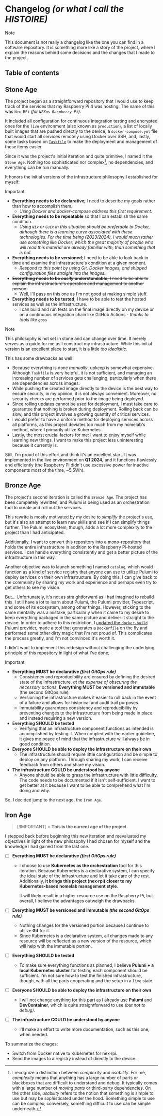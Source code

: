 # Changelog _(or what I call the HISTOIRE)_

> [!NOTE]
> This document is not really a changelog like the one you can find in a software
> repository. It is something more like a story of the project, where I explain
> the reasons behind some decisions and the changes that I made to the project.

## Table of contents

## Stone Age

The project began as a straightforward repository that I would use to keep track
of the services that my Raspberry Pi 4 was hosting. The name of this was `Nex.RPi`
_(for `NEXus Raspberry Pi`)_.

It included all configuration for continuous integration testing and encrypted
ones for the `live` environment (also known as `production`), a list of locally
built images that are pushed directly to the device, a `docker-compose.yml` file
that would start all services remotely using Docker over SSH, and, lastly, some
tasks based on [`Taskfile`](https://taskfile.dev/) to make the deployment and
management of these items easier.

Since it was the project's initial iteration and quite primitive, I named it the
`Stone Age`. Nothing too sophisticated nor complex[^1], no dependencies, and
everything can be run manually.

It honors the initial versions of the infrastructure philosophy I established
for myself:

> [!IMPORTANT]
>
> -   **Everything needs to be declarative**; I need to describe my goals rather than
>     how to accomplish them.
>     -   _Using Docker and docker-compose address this first requirement._
> -   **Everything needs to be repeatable** so that I can establish the same condition.
>     -   _Using `Nix` or `Guix` in this situation should be preferable to Docker,
>         although there is a learning curve associated with these technologies. For
>         the time being (2023/2024), I would much rather use something like Docker,
>         which the great majority of people who will read this material are already
>         familiar with, than something that is not._
> -   **Everything needs to be versioned**; I need to be able to look back in time
>     and examine the infrastructure's condition at a given moment.
>     -   _Respond to this point by using Git, Docker images, and shipped configuration
>         files straight into the images._
> -   ~~**Everything needs to be _easily_ understandable**; I need to be able to explain
>     the infrastructure's operation and management to another person.~~
>     -   Well, I'll pass on this one as I'm not good at making simple stuff.
> -   **Everything needs to be tested**; I have to be able to test the hosted
>     services as well as the infrastructure.
>     -   I can build and run tests on the final image directly on my device or on a
>         continuous integration chain like GitHub Actions - _thanks to tools like `goss`_

> [!NOTE]
> This philosophy is not set in stone and can change over time. It merely serves
> as a guide for me as I construct my infrastructure. While this initial version
> is an excellent place to start, it is a little _too idealistic_.

This has some drawbacks as well:

-   Because everything is done _manually_, upkeep is somewhat expensive. Although
    `Taskfile` is very helpful, it is not sufficient, and managing an increasing
    number of services gets challenging, particularly when there are dependencies
    across images.
-   While pushing the created image directly to the device is the best way to
    ensure security, in my opinion, it is not always convenient. Moreover, no
    security checks are performed prior to the image being deployed.
-   Since rolling updates cannot be used for deployment, I must take care to
    guarantee that nothing is broken during deployment. Rolling back can be slow,
    and this project involves a growing quantity of critical services.
-   I would prefer to have a uniform method for deploying services across all
    platforms, as this project deviates too much from my homelab's method, where I
    primarily utilize Kubernetes.
-   Lastly, the most crucial factors for me: I want to enjoy myself while learning
    new things. I want to make this project less uninteresting because it
    currently is.

Still, I'm proud of this effort and think it's an excellent start. It was
implemented in the live environment on **Q1 2024**, and it functions flawlessly
and efficiently (the Raspberry Pi didn't use excessive power for inactive
components most of the time, ~5.5Wh).

## Bronze Age

The project's second iteration is called the `Bronze Age`. The project has been
completely rewritten, and Pulumi is being used as an orchestration tool to create
and roll out the services.

This rewrite is mostly motivated by my desire to _simplify_ the project's use,
but it's also an attempt to learn new skills and see if I can simplify things
further. The Pulumi ecosystem, though, adds a lot more complexity to the project
than I had anticipated.

Additionally, I want to convert this repository into a mono-repository that holds
the entire infrastructure in addition to the Raspberry Pi-hosted services. I can
handle everything consistently and get a better picture of the infrastructure in
this way.

Another objective was to launch something I named `catalog`, which would
function as a kind of service registry that anyone can use to utilize Pulumi to
deploy services on their own infrastructure. By doing this, I can give back to
the community by sharing my work and experience and perhaps even try to get others
to see my vision.

But... Unfortunately, it's not as straightforward as I had imagined to rebuild
this. I still have a lot to learn about Pulumi, the Pulumi provider, Typescript,
and some of its ecosystem, among other things. However, sticking to the same
mentality was a mistake, particularly when it came to my desire to keep everything
packaged in the same picture and deliver it straight to the device.
In order to adhere to this restriction, I
[updated the `docker-build` Pulumi provider](https://github.com/pulumi/pulumi-docker-build/pull/103),
made a tool that generates a `Dockerfile` on the fly and performed some other
dirty magic that I'm not proud of. This complicates the process greatly, and I'm
not convinced it's worth it.

I didn't want to implement this redesign without challenging the underlying
principle of this repository in light of what I've done;

> [!IMPORTANT]
>
> -   **Everything MUST be declarative _(first GitOps rule)_**
>     -   Consistency and reproducibility are ensured by defining the desired state of
>         the infrastructure, _at the expense of obscuring the necessary actions_.
>         **Everything MUST be versioned and immutable** (the second GitOps rule)
>     -   Versioning the infrastructure makes it easier to roll back in the event of a
>         failure and allows for historical and audit trail purposes.
>     -   Immutability guarantees consistency and reproducibility by preventing
>         changes to the infrastructure from being made in place and instead requiring
>         a new version.
> -   **Everything SHOULD be tested**
>     -   Verifying that an infrastructure component functions as intended is
>         accomplished by testing it. When coupled with the earlier guideline, it gives
>         me peace of mind that the infrastructure will always be in good condition.
> -   **Everyone SHOULD be able to deploy the infrastructure on their own**
>     -   The infrastructure should require little configuration and be simple to
>         deploy on any platform. Through sharing my work, I can receive feedback from
>         others and share my vision.
> -   **The infrastructure COULD be understood by anyone**
>     -   Anyone should be able to grasp the infrastructure with little difficulty. The
>         code needs to be documented if it isn't self-sufficient. I want to get better
>         at it because I want to be able to comprehend what I'm doing and why.

So, I decided jump to the next age, the `Iron Age`.

## Iron Age

> [!IMPORTANT] > **This is the current age of the project.**

I stepped back before beginning this new iteration and reevaluated my objectives
in light of the new philosophy I had chosen for myself and the knowledge I had
gained from the last one.

-   [ ] **Everything MUST be declarative _(first GitOps rule)_**

    -   I choose to use **Kubernetes as the orchestration** tool for this iteration.
        Because Kubernetes is a declarative system, I can specify the ideal state of
        the infrastructure and let it take care of the rest. Additionally, **it
        brings this project (nex·rpi) closer to my Kubernetes-based homelab
        management style**.

        It will likely result in a higher resource use on the Raspberry Pi, but
        overall, I believe the advantages outweigh the drawbacks.

-   [ ] **Everything MUST be versioned and immutable _(the second GitOps rule)_**
    -   Nothing changes for the versioned portion because I continue to utilize
        **Git** for it.
    -   Since Kubernetes is a declarative system, all changes made to any resource
        will be reflected as a new version of the resource, which will help with the
        immutable portion.
-   [ ] **Everything SHOULD be tested**
    -   To make sure everything functions as planned, I believe **Pulumi + a local
        Kubernetes cluster** for testing each component should be sufficient. I'm
        not sure how to test the finished infrastructure, though, with all the parts
        cooperating and the setup in a `live` state.
-   [ ] **Everyone SHOULD be able to deploy the infrastructure on their own**
    -   I will not change anything for this part as I already use **Pulumi** and
        **DevContainer**, which is quite straightforward to use _(but not to debug)_.
-   [ ] **The infrastructure COULD be understood by anyone**
    -   I'll make an effort to write more documentation, such as this one, when
        needed.

To summarize the chages:

-   Switch from Docker native to Kubernetes for nex·rpi.
-   Send the images to a registry instead of directly to the device.

[^1]:
    I recognize a distinction between _complexity_ and _usability_. For me,
    _complexity_ means that anything has a large number of parts or blackboxes
    that are difficult to understand and debug. It typically comes with a large
    number of _moving parts_ or third-party dependencies.
    On the other side, _usability_ refers to the notion that something is
    simple to use but may be sophisticated under the hood.
    Something simple to use can be complex; conversely, something difficult to
    use can be simple underneath.
